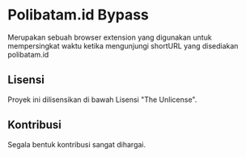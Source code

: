 # Polibatam.id Bypass 

Merupakan sebuah browser extension yang digunakan untuk mempersingkat waktu ketika mengunjungi shortURL yang disediakan polibatam.id

## Lisensi 

Proyek ini dilisensikan di bawah Lisensi "The Unlicense".

## Kontribusi

Segala bentuk kontribusi sangat dihargai.
